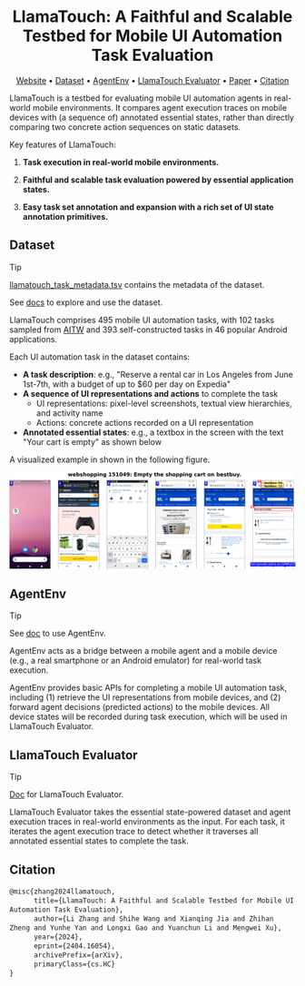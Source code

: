 <div align="center">
    <h1>LlamaTouch: A Faithful and Scalable Testbed for Mobile UI Automation Task Evaluation</h1>
</div>

<p align="center">
  <a href="https://example.com">Website</a> •
  <a href="#dataset">Dataset</a> •
  <a href="#agentenv">AgentEnv</a> •
  <a href="#llamatouch-evaluator">LlamaTouch Evaluator</a> •
  <a href="https://arxiv.org/abs/2404.16054">Paper</a> •
  <a href="#citation">Citation</a>
</p>

LlamaTouch is a testbed for evaluating mobile UI automation agents in real-world mobile environments.
It compares agent execution traces on mobile devices with (a sequence of) annotated essential states, rather than directly comparing two concrete action sequences on static datasets.

Key features of LlamaTouch:

1. **Task execution in real-world mobile environments.**
<!-- : Mobile UI automation agents execute tasks on real mobile devices with dynamic contents to reveal their real capabilities. -->

2. **Faithful and scalable task evaluation powered by essential application states.**
<!-- : Powered by the annotated application states in the ground-truth task interaction sequences, LlamaTouch accurately records and compares application states with pre-defined counterparts. -->

3. **Easy task set annotation and expansion with a rich set of UI state annotation primitives.**

## Dataset

> [!TIP]
> [llamatouch_task_metadata.tsv](dataset/llamatouch_task_metadata.tsv) contains the metadata of the dataset.
>
> See [docs](dataset/README.md) to explore and use the dataset.

LlamaTouch comprises 495 mobile UI automation tasks, with 102 tasks sampled from [AITW](https://arxiv.org/abs/2307.10088) and 393 self-constructed tasks in 46 popular Android applications.

Each UI automation task in the dataset contains:

- **A task description**: e.g., "Reserve a rental car in Los Angeles from June 1st-7th, with a budget of up to $60 per day on Expedia"
- **A sequence of UI representations and actions** to complete the task
    - UI representations: pixel-level screenshots, textual view hierarchies, and activity name
    - Actions: concrete actions recorded on a UI representation
- **Annotated essential states**: e.g., a textbox in the screen with the text "Your cart is empty" as shown below

A visualized example in shown in the following figure.

<div align="center">
    <img src="resources/example_task.png">
</div>

## AgentEnv

> [!TIP]
> See [doc](https://github.com/LlamaTouch/AgentEnv) to use AgentEnv.

AgentEnv acts as a bridge between a mobile agent and a mobile device (e.g., a real smartphone or an Android emulator) for real-world task execution.

AgentEnv provides basic APIs for completing a mobile UI automation task, including (1) retrieve the UI representations from mobile devices, and (2) forward agent decisions (predicted actions) to the mobile devices.
All device states will be recorded during task execution, which will be used in LlamaTouch Evaluator.

## LlamaTouch Evaluator

> [!TIP]
> [Doc](https://github.com/LlamaTouch/Evaluator) for LlamaTouch Evaluator.

LlamaTouch Evaluator takes the essential state-powered dataset and agent execution traces in real-world environments as the input.
For each task, it iterates the agent execution trace to detect whether it traverses all annotated essential states to complete the task.

## Citation

```
@misc{zhang2024llamatouch,
      title={LlamaTouch: A Faithful and Scalable Testbed for Mobile UI Automation Task Evaluation}, 
      author={Li Zhang and Shihe Wang and Xianqing Jia and Zhihan Zheng and Yunhe Yan and Longxi Gao and Yuanchun Li and Mengwei Xu},
      year={2024},
      eprint={2404.16054},
      archivePrefix={arXiv},
      primaryClass={cs.HC}
}
```